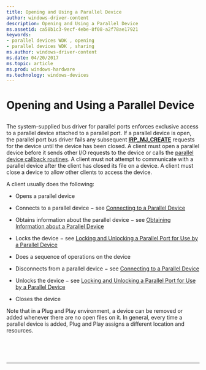 ```yaml
---
title: Opening and Using a Parallel Device
author: windows-driver-content
description: Opening and Using a Parallel Device
ms.assetid: ca58b1c3-9ecf-4ebe-8f08-a2f78ae17921
keywords:
- parallel devices WDK , opening
- parallel devices WDK , sharing
ms.author: windows-driver-content
ms.date: 04/20/2017
ms.topic: article
ms.prod: windows-hardware
ms.technology: windows-devices
---
```


# Opening and Using a Parallel Device


## <a href="" id="ddk-opening-and-using-a-parallel-device-kg"></a>


The system-supplied bus driver for parallel ports enforces exclusive access to a parallel device attached to a parallel port. If a parallel device is open, the parallel port bus driver fails any subsequent [**IRP\_MJ\_CREATE**](https://msdn.microsoft.com/library/windows/hardware/ff544131) requests for the device until the device has been closed. A client must open a parallel device before it sends other I/O requests to the device or calls the [parallel device callback routines](https://msdn.microsoft.com/library/windows/hardware/ff544275). A client must not attempt to communicate with a parallel device after the client has closed its file on a device. A client must close a device to allow other clients to access the device.

A client usually does the following:

-   Opens a parallel device

-   Connects to a parallel device − see [Connecting to a Parallel Device](connecting-to-a-parallel-device.md)

-   Obtains information about the parallel device − see [Obtaining Information about a Parallel Device](obtaining-information-about-a-parallel-device.md)

-   Locks the device − see [Locking and Unlocking a Parallel Port for Use by a Parallel Device](locking-and-unlocking-a-parallel-port-for-use-by-a-parallel-device.md)

-   Does a sequence of operations on the device

-   Disconnects from a parallel device − see [Connecting to a Parallel Device](connecting-to-a-parallel-device.md)

-   Unlocks the device − see [Locking and Unlocking a Parallel Port for Use by a Parallel Device](locking-and-unlocking-a-parallel-port-for-use-by-a-parallel-device.md)

-   Closes the device

Note that in a Plug and Play environment, a device can be removed or added whenever there are no open files on it. In general, every time a parallel device is added, Plug and Play assigns a different location and resources.

 

 


--------------------


